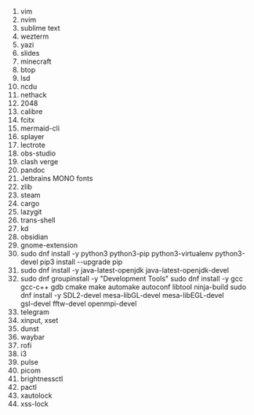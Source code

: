 1. vim
2. nvim
3. sublime text
4. wezterm
5. yazi
6. slides
7. minecraft
8. btop
9. lsd
10. ncdu
11. nethack
12. 2048
13. calibre
14. fcitx
15. mermaid-cli
16. splayer
17. lectrote
18. obs-studio
19. clash verge
20. pandoc
21. Jetbrains MONO fonts
22. zlib
23. steam
24. cargo
25. lazygit
26. trans-shell
27. kd
28. obsidian
29. gnome-extension
30. sudo dnf install -y python3 python3-pip python3-virtualenv python3-devel
pip3 install --upgrade pip
31. sudo dnf install -y java-latest-openjdk java-latest-openjdk-devel
32. sudo dnf groupinstall -y "Development Tools"
sudo dnf install -y gcc gcc-c++ gdb cmake make automake autoconf libtool ninja-build
sudo dnf install -y SDL2-devel mesa-libGL-devel mesa-libEGL-devel \
gsl-devel fftw-devel openmpi-devel
33. telegram
34. xinput, xset
35. dunst
36. waybar
37. rofi
38. i3
39. pulse
40. picom
41. brightnessctl
42. pactl
43. xautolock
44. xss-lock
